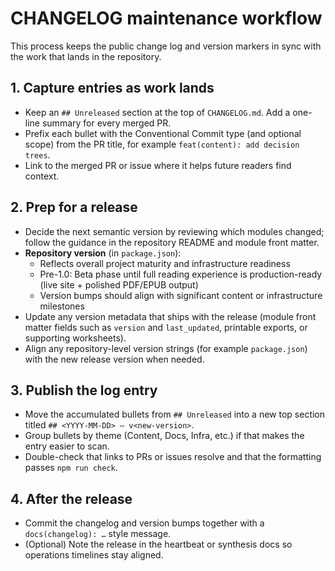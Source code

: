 # CHANGELOG maintenance workflow

This process keeps the public change log and version markers in sync with the
work that lands in the repository.

## 1. Capture entries as work lands

- Keep an `## Unreleased` section at the top of `CHANGELOG.md`. Add a one-line
  summary for every merged PR.
- Prefix each bullet with the Conventional Commit type (and optional scope) from
  the PR title, for example `feat(content): add decision trees`.
- Link to the merged PR or issue where it helps future readers find context.

## 2. Prep for a release

- Decide the next semantic version by reviewing which modules changed; follow
  the guidance in the repository README and module front matter.
- **Repository version** (in `package.json`):
  - Reflects overall project maturity and infrastructure readiness
  - Pre-1.0: Beta phase until full reading experience is production-ready (live site + polished PDF/EPUB output)
  - Version bumps should align with significant content or infrastructure milestones
- Update any version metadata that ships with the release (module front matter
  fields such as `version` and `last_updated`, printable exports, or supporting
  worksheets).
- Align any repository-level version strings (for example `package.json`) with
  the new release version when needed.

## 3. Publish the log entry

- Move the accumulated bullets from `## Unreleased` into a new top section titled
  `## <YYYY-MM-DD> — v<new-version>`.
- Group bullets by theme (Content, Docs, Infra, etc.) if that makes the entry
  easier to scan.
- Double-check that links to PRs or issues resolve and that the formatting passes
  `npm run check`.

## 4. After the release

- Commit the changelog and version bumps together with a `docs(changelog): …`
  style message.
- (Optional) Note the release in the heartbeat or synthesis docs so operations
  timelines stay aligned.
